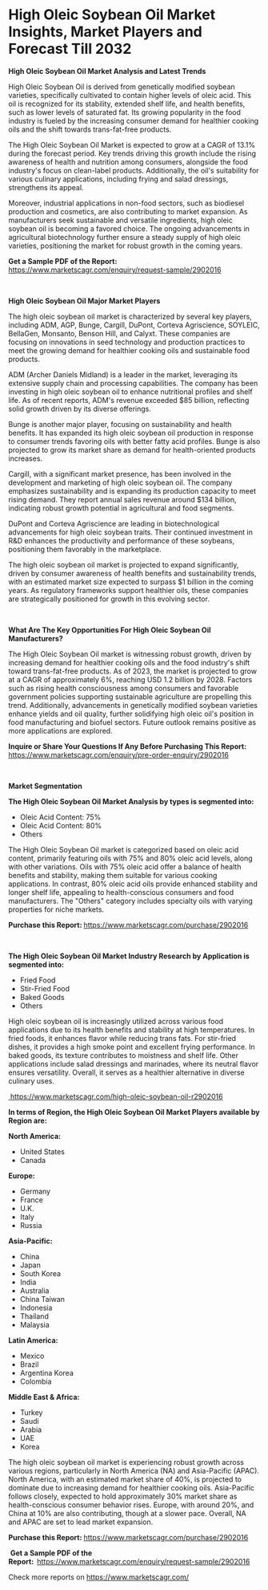 <p><h1>High Oleic Soybean Oil Market Insights, Market Players and Forecast Till 2032</h1></p><p><strong>High Oleic Soybean Oil Market Analysis and Latest Trends</strong></p>
<p><p>High Oleic Soybean Oil is derived from genetically modified soybean varieties, specifically cultivated to contain higher levels of oleic acid. This oil is recognized for its stability, extended shelf life, and health benefits, such as lower levels of saturated fat. Its growing popularity in the food industry is fueled by the increasing consumer demand for healthier cooking oils and the shift towards trans-fat-free products.</p><p>The High Oleic Soybean Oil Market is expected to grow at a CAGR of 13.1% during the forecast period. Key trends driving this growth include the rising awareness of health and nutrition among consumers, alongside the food industry's focus on clean-label products. Additionally, the oil's suitability for various culinary applications, including frying and salad dressings, strengthens its appeal.</p><p>Moreover, industrial applications in non-food sectors, such as biodiesel production and cosmetics, are also contributing to market expansion. As manufacturers seek sustainable and versatile ingredients, high oleic soybean oil is becoming a favored choice. The ongoing advancements in agricultural biotechnology further ensure a steady supply of high oleic varieties, positioning the market for robust growth in the coming years.</p></p>
<p><strong>Get a Sample PDF of the Report:&nbsp;</strong> <a href="https://www.marketscagr.com/enquiry/request-sample/2902016?utm_campaign=2383&utm_medium=2&utm_source=Github&utm_content=ia&utm_term=11032025&utm_id=high-oleic-soybean-oil">https://www.marketscagr.com/enquiry/request-sample/2902016</a></p>
<p>&nbsp;</p>
<p><strong>High Oleic Soybean Oil Major Market Players</strong></p>
<p><p>The high oleic soybean oil market is characterized by several key players, including ADM, AGP, Bunge, Cargill, DuPont, Corteva Agriscience, SOYLEIC, BellaGen, Monsanto, Benson Hill, and Calyxt. These companies are focusing on innovations in seed technology and production practices to meet the growing demand for healthier cooking oils and sustainable food products.</p><p>ADM (Archer Daniels Midland) is a leader in the market, leveraging its extensive supply chain and processing capabilities. The company has been investing in high oleic soybean oil to enhance nutritional profiles and shelf life. As of recent reports, ADM's revenue exceeded $85 billion, reflecting solid growth driven by its diverse offerings.</p><p>Bunge is another major player, focusing on sustainability and health benefits. It has expanded its high oleic soybean oil production in response to consumer trends favoring oils with better fatty acid profiles. Bunge is also projected to grow its market share as demand for health-oriented products increases.</p><p>Cargill, with a significant market presence, has been involved in the development and marketing of high oleic soybean oil. The company emphasizes sustainability and is expanding its production capacity to meet rising demand. They report annual sales revenue around $134 billion, indicating robust growth potential in agricultural and food segments.</p><p>DuPont and Corteva Agriscience are leading in biotechnological advancements for high oleic soybean traits. Their continued investment in R&D enhances the productivity and performance of these soybeans, positioning them favorably in the marketplace.</p><p>The high oleic soybean oil market is projected to expand significantly, driven by consumer awareness of health benefits and sustainability trends, with an estimated market size expected to surpass $1 billion in the coming years. As regulatory frameworks support healthier oils, these companies are strategically positioned for growth in this evolving sector.</p></p>
<p>&nbsp;</p>
<p><strong>What Are The Key Opportunities For High Oleic Soybean Oil Manufacturers?</strong></p>
<p><p>The High Oleic Soybean Oil market is witnessing robust growth, driven by increasing demand for healthier cooking oils and the food industry's shift toward trans-fat-free products. As of 2023, the market is projected to grow at a CAGR of approximately 6%, reaching USD 1.2 billion by 2028. Factors such as rising health consciousness among consumers and favorable government policies supporting sustainable agriculture are propelling this trend. Additionally, advancements in genetically modified soybean varieties enhance yields and oil quality, further solidifying high oleic oil's position in food manufacturing and biofuel sectors. Future outlook remains positive as more applications are explored.</p></p>
<p><strong>Inquire or Share Your Questions If Any Before Purchasing This Report:</strong> <a href="https://www.marketscagr.com/enquiry/pre-order-enquiry/2902016?utm_campaign=2383&utm_medium=2&utm_source=Github&utm_content=ia&utm_term=11032025&utm_id=high-oleic-soybean-oil">https://www.marketscagr.com/enquiry/pre-order-enquiry/2902016</a></p>
<p>&nbsp;</p>
<p><strong>Market Segmentation</strong></p>
<p><strong>The High Oleic Soybean Oil Market Analysis by types is segmented into:</strong></p>
<p><ul><li>Oleic Acid Content: 75%</li><li>Oleic Acid Content: 80%</li><li>Others</li></ul></p>
<p><p>The High Oleic Soybean Oil market is categorized based on oleic acid content, primarily featuring oils with 75% and 80% oleic acid levels, along with other variations. Oils with 75% oleic acid offer a balance of health benefits and stability, making them suitable for various cooking applications. In contrast, 80% oleic acid oils provide enhanced stability and longer shelf life, appealing to health-conscious consumers and food manufacturers. The "Others" category includes specialty oils with varying properties for niche markets.</p></p>
<p><strong>Purchase this Report:&nbsp;</strong><a href="https://www.marketscagr.com/purchase/2902016?utm_campaign=2383&utm_medium=2&utm_source=Github&utm_content=ia&utm_term=11032025&utm_id=high-oleic-soybean-oil">https://www.marketscagr.com/purchase/2902016</a></p>
<p>&nbsp;</p>
<p><strong>The High Oleic Soybean Oil Market Industry Research by Application is segmented into:</strong></p>
<p><ul><li>Fried Food</li><li>Stir-Fried Food</li><li>Baked Goods</li><li>Others</li></ul></p>
<p><p>High oleic soybean oil is increasingly utilized across various food applications due to its health benefits and stability at high temperatures. In fried foods, it enhances flavor while reducing trans fats. For stir-fried dishes, it provides a high smoke point and excellent frying performance. In baked goods, its texture contributes to moistness and shelf life. Other applications include salad dressings and marinades, where its neutral flavor ensures versatility. Overall, it serves as a healthier alternative in diverse culinary uses.</p></p>
<p><a href="https://www.marketscagr.com/high-oleic-soybean-oil-r2902016?utm_campaign=2383&utm_medium=2&utm_source=Github&utm_content=ia&utm_term=11032025&utm_id=high-oleic-soybean-oil">&nbsp;https://www.marketscagr.com/high-oleic-soybean-oil-r2902016</a></p>
<p><strong>In terms of Region, the High Oleic Soybean Oil Market Players available by Region are:</strong></p>
<p>
    <p> <strong> North America: </strong>
        <ul>
            <li>United States</li>
            <li>Canada</li>
        </ul>
        </p> 
    <p> <strong> Europe: </strong>
        <ul>
            <li>Germany</li>
            <li>France</li>
            <li>U.K.</li>
            <li>Italy</li>
            <li>Russia</li>
        </ul>
        </p> 
    <p> <strong> Asia-Pacific: </strong>
        <ul>
            <li>China</li>
            <li>Japan</li>
            <li>South Korea</li>
            <li>India</li>
            <li>Australia</li>
            <li>China Taiwan</li>
            <li>Indonesia</li>
            <li>Thailand</li>
            <li>Malaysia</li>
        </ul>
        </p> 
    <p> <strong> Latin America: </strong>
        <ul>
            <li>Mexico</li>
            <li>Brazil</li>
            <li>Argentina Korea</li>
            <li>Colombia</li>
        </ul>
        </p> 
    <p> <strong> Middle East & Africa: </strong>
        <ul>
            <li>Turkey</li>
            <li>Saudi</li>
            <li>Arabia</li>
            <li>UAE</li>
            <li>Korea</li>
        </ul>
    </p>
    </p>
<p><p>The high oleic soybean oil market is experiencing robust growth across various regions, particularly in North America (NA) and Asia-Pacific (APAC). North America, with an estimated market share of 40%, is projected to dominate due to increasing demand for healthier cooking oils. Asia-Pacific follows closely, expected to hold approximately 30% market share as health-conscious consumer behavior rises. Europe, with around 20%, and China at 10% are also contributing, though at a slower pace. Overall, NA and APAC are set to lead market expansion.</p></p>
<p><strong>Purchase this Report: </strong><a href="https://www.marketscagr.com/purchase/2902016?utm_campaign=2383&utm_medium=2&utm_source=Github&utm_content=ia&utm_term=11032025&utm_id=high-oleic-soybean-oil">https://www.marketscagr.com/purchase/2902016</a></p>
<p>&nbsp;<strong>Get a Sample PDF of the Report:&nbsp;&nbsp;</strong><a href="https://www.marketscagr.com/enquiry/request-sample/2902016?utm_campaign=2383&utm_medium=2&utm_source=Github&utm_content=ia&utm_term=11032025&utm_id=high-oleic-soybean-oil">https://www.marketscagr.com/enquiry/request-sample/2902016</a></p>
<p><strong></strong></p>
<p>Check more reports on <a href="https://www.marketscagr.com/?utm_campaign=2383&utm_medium=2&utm_source=Github&utm_content=ia&utm_term=11032025&utm_id=high-oleic-soybean-oil">https://www.marketscagr.com/</a></p>